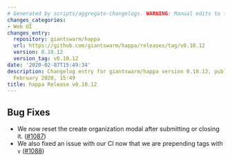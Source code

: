 ```yaml
---
# Generated by scripts/aggregate-changelogs. WARNING: Manual edits to this files will be overwritten.
changes_categories:
- Web UI
changes_entry:
  repository: giantswarm/happa
  url: https://github.com/giantswarm/happa/releases/tag/v0.10.12
  version: 0.10.12
  version_tag: v0.10.12
date: '2020-02-07T15:49:34'
description: Changelog entry for giantswarm/happa version 0.10.12, published on 07
  February 2020, 15:49
title: happa Release v0.10.12
---
```


## Bug Fixes

- We now reset the create organization modal after submitting or closing it. ([#1087](https://github.com/giantswarm/happa/pull/1087))
- We also fixed an issue with our CI now that we are prepending tags with `v` ([#1088](https://github.com/giantswarm/happa/pull/1088))
